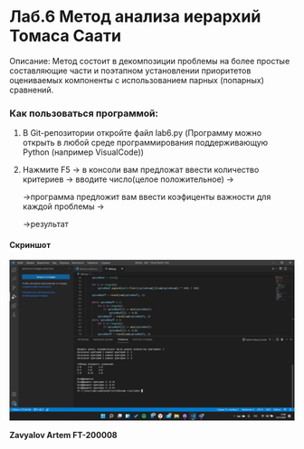 # Лаб.6 Метод анализа иерархий Томаса Саати
Описание:
Метод состоит в декомпозиции проблемы на более простые составляющие части и поэтапном установлении приоритетов оцениваемых компоненты с использованием парных (попарных) сравнений.

### Как пользоваться программой:
1. В Git-репозитории откройте файл lab6.py
(Программу можно открыть в любой среде программирования поддерживающую Python (например VisualCode))
2. Нажмите F5 -> в консоли вам предложат ввести количество критериев -> вводите число(целое положительное) -> 
   
   ->программа предложит вам ввести коэфиценты важности для каждой проблемы -> 
   
   ->результат 
#### Скриншот
![Alt-текст](https://github.com/destroysus/lab6/blob/main/image.png "Скриншот программы")




**Zavyalov Artem FT-200008**

 
